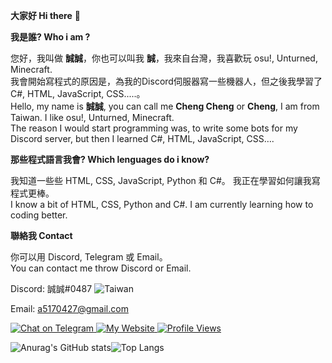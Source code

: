 **大家好 Hi there** 👋

**我是誰? Who i am ?**

您好，我叫做 **誠誠**，你也可以叫我 **誠**，我來自台灣，我喜歡玩 osu!, Unturned, Minecraft.<br>
我會開始寫程式的原因是，為我的Discord伺服器寫一些機器人，但之後我學習了 C#, HTML, JavaScript, CSS.....。<br>
Hello, my name is **誠誠**, you can call me **Cheng Cheng** or **Cheng**, I am from Taiwan. I like osu!, Unturned, Minecraft.<br>
The reason I would start programming was, to write some bots for my Discord server, but then I learned C#, HTML, JavaScript, CSS….

**那些程式語言我會? Which lenguages do i know?**

我知道一些些 HTML, CSS, JavaScript, Python 和 C#。 我正在學習如何讓我寫程式更棒。<br>
I know a bit of HTML, CSS, Python and C#. I am currently learning how to coding better.

**聯絡我 Contact**

你可以用 Discord, Telegram 或 Email。<br>
You can contact me throw Discord or Email.

Discord: 誠誠#0487 <img src="https://img.shields.io/badge/-Taiwan-ff1f4b" alt="Taiwan">

Email: <a href="mailto:a5170427@gmail.com">a5170427@gmail.com</a>

<a href="https://t.me/Cheng_Group">
  <img src="https://img.shields.io/badge/-Chat%20on%20Telegram-blue" alt="Chat on Telegram">
</a>

<a href="https://tw527e.github.io">
  <img src="https://img.shields.io/badge/-My%20Website-brightgreen" alt="My Website">
</a>

<a href="https://github.com/TW527E/TW527E">
  <img src="https://komarev.com/ghpvc/?username=TW527E&color=blueviolet" alt="Profile Views">
</a><br>
  
![Anurag's GitHub stats](https://github-readme-stats.vercel.app/api?username=TW527E&theme=tokyonight&show_icons=true)![Top Langs](https://github-readme-stats.vercel.app/api/top-langs/?username=TW527E&layout=compact&theme=tokyonight)

